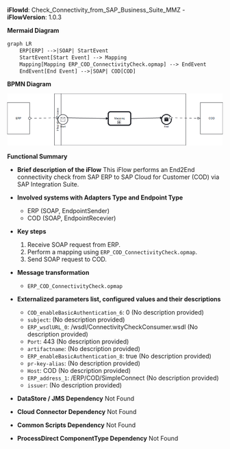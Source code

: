 **iFlowId**: Check_Connectivity_from_SAP_Business_Suite_MMZ - **iFlowVersion**: 1.0.3

**Mermaid Diagram**
```mermaid
graph LR
    ERP[ERP] -->|SOAP| StartEvent
    StartEvent[Start Event] --> Mapping
    Mapping[Mapping ERP_COD_ConnectivityCheck.opmap] --> EndEvent
    EndEvent[End Event] -->|SOAP| COD[COD]
```
**BPMN Diagram**

![BPMN Diagram](./Check_Connectivity_from_SAP_Business_Suite_MMZ-1.0.3.png "BPMN Diagram")

**Functional Summary**
- **Brief description of the iFlow**
  This iFlow performs an End2End connectivity check from SAP ERP to SAP Cloud for Customer (COD) via SAP Integration Suite.

- **Involved systems with Adapters Type and Endpoint Type**
    - ERP (SOAP, EndpointSender)
    - COD (SOAP, EndpointRecevier)

- **Key steps**
    1. Receive SOAP request from ERP.
    2. Perform a mapping using `ERP_COD_ConnectivityCheck.opmap`.
    3. Send SOAP request to COD.

- **Message transformation**
    - `ERP_COD_ConnectivityCheck.opmap`

- **Externalized parameters list, configured values and their descriptions**
    - `COD_enableBasicAuthentication_6`: 0 (No description provided)
    - `subject`:  (No description provided)
    - `ERP_wsdlURL_0`: /wsdl/ConnectivityCheckConsumer.wsdl (No description provided)
    - `Port`: 443 (No description provided)
    - `artifactname`:  (No description provided)
    - `ERP_enableBasicAuthentication_8`: true (No description provided)
    - `pr-key-alias`: (No description provided)
    - `Host`: COD (No description provided)
    - `ERP_address_1`: /ERP/COD/SimpleConnect (No description provided)
    - `issuer`: (No description provided)

- **DataStore / JMS Dependency**
  Not Found

- **Cloud Connector Dependency**
  Not Found

- **Common Scripts Dependency**
  Not Found

- **ProcessDirect ComponentType Dependency**
  Not Found